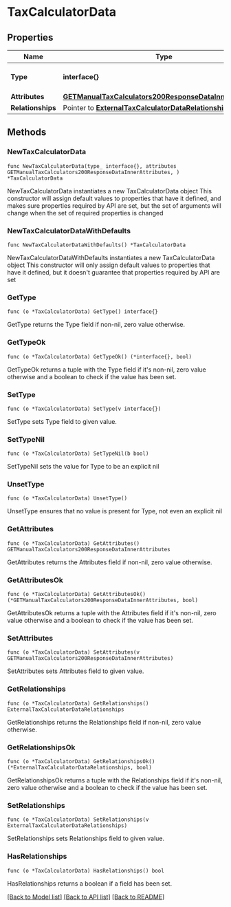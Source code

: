 # TaxCalculatorData

## Properties

Name | Type | Description | Notes
------------ | ------------- | ------------- | -------------
**Type** | **interface{}** | The resource&#39;s type | 
**Attributes** | [**GETManualTaxCalculators200ResponseDataInnerAttributes**](GETManualTaxCalculators200ResponseDataInnerAttributes.md) |  | 
**Relationships** | Pointer to [**ExternalTaxCalculatorDataRelationships**](ExternalTaxCalculatorDataRelationships.md) |  | [optional] 

## Methods

### NewTaxCalculatorData

`func NewTaxCalculatorData(type_ interface{}, attributes GETManualTaxCalculators200ResponseDataInnerAttributes, ) *TaxCalculatorData`

NewTaxCalculatorData instantiates a new TaxCalculatorData object
This constructor will assign default values to properties that have it defined,
and makes sure properties required by API are set, but the set of arguments
will change when the set of required properties is changed

### NewTaxCalculatorDataWithDefaults

`func NewTaxCalculatorDataWithDefaults() *TaxCalculatorData`

NewTaxCalculatorDataWithDefaults instantiates a new TaxCalculatorData object
This constructor will only assign default values to properties that have it defined,
but it doesn't guarantee that properties required by API are set

### GetType

`func (o *TaxCalculatorData) GetType() interface{}`

GetType returns the Type field if non-nil, zero value otherwise.

### GetTypeOk

`func (o *TaxCalculatorData) GetTypeOk() (*interface{}, bool)`

GetTypeOk returns a tuple with the Type field if it's non-nil, zero value otherwise
and a boolean to check if the value has been set.

### SetType

`func (o *TaxCalculatorData) SetType(v interface{})`

SetType sets Type field to given value.


### SetTypeNil

`func (o *TaxCalculatorData) SetTypeNil(b bool)`

 SetTypeNil sets the value for Type to be an explicit nil

### UnsetType
`func (o *TaxCalculatorData) UnsetType()`

UnsetType ensures that no value is present for Type, not even an explicit nil
### GetAttributes

`func (o *TaxCalculatorData) GetAttributes() GETManualTaxCalculators200ResponseDataInnerAttributes`

GetAttributes returns the Attributes field if non-nil, zero value otherwise.

### GetAttributesOk

`func (o *TaxCalculatorData) GetAttributesOk() (*GETManualTaxCalculators200ResponseDataInnerAttributes, bool)`

GetAttributesOk returns a tuple with the Attributes field if it's non-nil, zero value otherwise
and a boolean to check if the value has been set.

### SetAttributes

`func (o *TaxCalculatorData) SetAttributes(v GETManualTaxCalculators200ResponseDataInnerAttributes)`

SetAttributes sets Attributes field to given value.


### GetRelationships

`func (o *TaxCalculatorData) GetRelationships() ExternalTaxCalculatorDataRelationships`

GetRelationships returns the Relationships field if non-nil, zero value otherwise.

### GetRelationshipsOk

`func (o *TaxCalculatorData) GetRelationshipsOk() (*ExternalTaxCalculatorDataRelationships, bool)`

GetRelationshipsOk returns a tuple with the Relationships field if it's non-nil, zero value otherwise
and a boolean to check if the value has been set.

### SetRelationships

`func (o *TaxCalculatorData) SetRelationships(v ExternalTaxCalculatorDataRelationships)`

SetRelationships sets Relationships field to given value.

### HasRelationships

`func (o *TaxCalculatorData) HasRelationships() bool`

HasRelationships returns a boolean if a field has been set.


[[Back to Model list]](../README.md#documentation-for-models) [[Back to API list]](../README.md#documentation-for-api-endpoints) [[Back to README]](../README.md)


